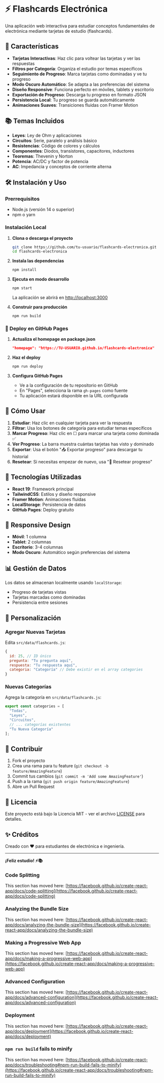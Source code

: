 # ⚡ Flashcards Electrónica

Una aplicación web interactiva para estudiar conceptos fundamentales de electrónica mediante tarjetas de estudio (flashcards).

## 🚀 Características

- **Tarjetas Interactivas**: Haz clic para voltear las tarjetas y ver las respuestas
- **Filtros por Categoría**: Organiza el estudio por temas específicos
- **Seguimiento de Progreso**: Marca tarjetas como dominadas y ve tu progreso
- **Modo Oscuro Automático**: Se adapta a las preferencias del sistema
- **Diseño Responsive**: Funciona perfecto en móviles, tablets y escritorio
- **Exportación de Progreso**: Descarga tu progreso en formato JSON
- **Persistencia Local**: Tu progreso se guarda automáticamente
- **Animaciones Suaves**: Transiciones fluidas con Framer Motion

## 📚 Temas Incluidos

- **Leyes**: Ley de Ohm y aplicaciones
- **Circuitos**: Serie, paralelo y análisis básico
- **Resistencias**: Código de colores y cálculos
- **Componentes**: Diodos, transistores, capacitores, inductores
- **Teoremas**: Thevenin y Norton
- **Potencia**: AC/DC y factor de potencia
- **AC**: Impedancia y conceptos de corriente alterna

## 🛠️ Instalación y Uso

### Prerrequisitos
- Node.js (versión 14 o superior)
- npm o yarn

### Instalación Local

1. **Clona o descarga el proyecto**
   ```bash
   git clone https://github.com/tu-usuario/flashcards-electronica.git
   cd flashcards-electronica
   ```

2. **Instala las dependencias**
   ```bash
   npm install
   ```

3. **Ejecuta en modo desarrollo**
   ```bash
   npm start
   ```
   La aplicación se abrirá en [http://localhost:3000](http://localhost:3000)

4. **Construir para producción**
   ```bash
   npm run build
   ```

### 🚀 Deploy en GitHub Pages

1. **Actualiza el homepage en package.json**
   ```json
   "homepage": "https://TU-USUARIO.github.io/flashcards-electronica"
   ```

2. **Haz el deploy**
   ```bash
   npm run deploy
   ```

3. **Configura GitHub Pages**
   - Ve a la configuración de tu repositorio en GitHub
   - En "Pages", selecciona la rama `gh-pages` como fuente
   - Tu aplicación estará disponible en la URL configurada

## 🎯 Cómo Usar

1. **Estudiar**: Haz clic en cualquier tarjeta para ver la respuesta
2. **Filtrar**: Usa los botones de categoría para estudiar temas específicos
3. **Marcar Progreso**: Haz clic en ☐ para marcar una tarjeta como dominada ✅
4. **Ver Progreso**: La barra muestra cuántas tarjetas has visto y dominado
5. **Exportar**: Usa el botón "📤 Exportar progreso" para descargar tu historial
6. **Resetear**: Si necesitas empezar de nuevo, usa "🔄 Resetear progreso"

## 🎨 Tecnologías Utilizadas

- **React 19**: Framework principal
- **TailwindCSS**: Estilos y diseño responsive
- **Framer Motion**: Animaciones fluidas
- **LocalStorage**: Persistencia de datos
- **GitHub Pages**: Deploy gratuito

## 📱 Responsive Design

- **Móvil**: 1 columna
- **Tablet**: 2 columnas  
- **Escritorio**: 3-4 columnas
- **Modo Oscuro**: Automático según preferencias del sistema

## 📊 Gestión de Datos

Los datos se almacenan localmente usando `localStorage`:
- Progreso de tarjetas vistas
- Tarjetas marcadas como dominadas
- Persistencia entre sesiones

## 🔧 Personalización

### Agregar Nuevas Tarjetas

Edita `src/data/flashcards.js`:

```javascript
{
  id: 25, // ID único
  pregunta: "Tu pregunta aquí",
  respuesta: "Tu respuesta aquí", 
  categoria: "Categoría" // Debe existir en el array categories
}
```

### Nuevas Categorías

Agrega la categoría en `src/data/flashcards.js`:

```javascript
export const categories = [
  "Todas",
  "Leyes", 
  "Circuitos",
  // ... categorías existentes
  "Tu Nueva Categoría"
];
```

## 🤝 Contribuir

1. Fork el proyecto
2. Crea una rama para tu feature (`git checkout -b feature/AmazingFeature`)
3. Commit tus cambios (`git commit -m 'Add some AmazingFeature'`)
4. Push a la rama (`git push origin feature/AmazingFeature`)
5. Abre un Pull Request

## 📄 Licencia

Este proyecto está bajo la Licencia MIT - ver el archivo [LICENSE](LICENSE) para detalles.

## ✨ Créditos

Creado con ❤️ para estudiantes de electrónica e ingeniería.

---

**¡Feliz estudio! ⚡📚**

### Code Splitting

This section has moved here: [https://facebook.github.io/create-react-app/docs/code-splitting](https://facebook.github.io/create-react-app/docs/code-splitting)

### Analyzing the Bundle Size

This section has moved here: [https://facebook.github.io/create-react-app/docs/analyzing-the-bundle-size](https://facebook.github.io/create-react-app/docs/analyzing-the-bundle-size)

### Making a Progressive Web App

This section has moved here: [https://facebook.github.io/create-react-app/docs/making-a-progressive-web-app](https://facebook.github.io/create-react-app/docs/making-a-progressive-web-app)

### Advanced Configuration

This section has moved here: [https://facebook.github.io/create-react-app/docs/advanced-configuration](https://facebook.github.io/create-react-app/docs/advanced-configuration)

### Deployment

This section has moved here: [https://facebook.github.io/create-react-app/docs/deployment](https://facebook.github.io/create-react-app/docs/deployment)

### `npm run build` fails to minify

This section has moved here: [https://facebook.github.io/create-react-app/docs/troubleshooting#npm-run-build-fails-to-minify](https://facebook.github.io/create-react-app/docs/troubleshooting#npm-run-build-fails-to-minify)
